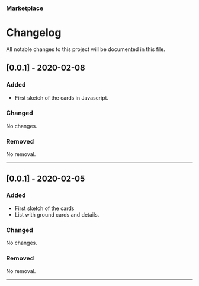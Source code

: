 ### Marketplace
# Changelog

All notable changes to this project will be documented in this file.

## [0.0.1] - 2020-02-08
### Added
- First sketch  of the cards in Javascript.

### Changed
No changes.

### Removed
No removal.

---

## [0.0.1] - 2020-02-05
### Added
- First sketch of the cards
- List with ground cards and details.

### Changed
No changes.

### Removed
No removal.

---
